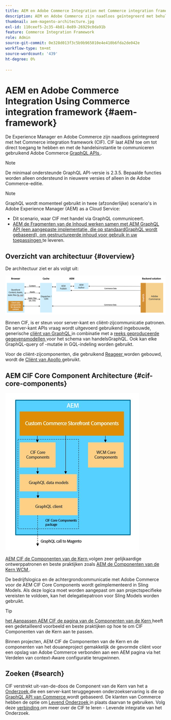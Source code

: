```yaml
---
title: AEM en Adobe Commerce Integration met Commerce integration framework
description: AEM en Adobe Commerce zijn naadloos geïntegreerd met behulp van het Commerce integration framework (CIF). CIF biedt AEM toegang tot een Adobe Commerce-exemplaar en communiceert met Adobe Commerce via GraphQL. Ook kunnen AEM auteurs product- en rubriekkiezers en de productconsole gebruiken om door product- en categoriegegevens te bladeren die op verzoek van Adobe Commerce zijn opgehaald. Bovendien verstrekt CIF een out-of-the-box opslag die handelsprojecten kan versnellen.
thumbnail: aem-magento-architecture.jpg
exl-id: 110ceef5-2c35-4b81-8e89-26929c0da91b
feature: Commerce Integration Framework
role: Admin
source-git-commit: 0e328d013f3c5b9b965010e4e410b6fda2de042e
workflow-type: tm+mt
source-wordcount: '439'
ht-degree: 0%

---
```


# AEM en Adobe Commerce Integration Using Commerce integration framework {#aem-framework}

De Experience Manager en Adobe Commerce zijn naadloos geïntegreerd met het Commerce integration framework (CIF). CIF laat AEM toe om tot direct toegang te hebben en met de handelsinstantie te communiceren gebruikend Adobe Commerce [ GraphQL APIs ](https://devdocs.magento.com/guides/v2.4/graphql/).

>[!NOTE]
>
> De minimaal ondersteunde GraphQL API-versie is 2.3.5. Bepaalde functies worden alleen ondersteund in nieuwere versies of alleen in de Adobe Commerce-editie.

>[!NOTE]
>
>GraphQL wordt momenteel gebruikt in twee (afzonderlijke) scenario&#39;s in Adobe Experience Manager (AEM) as a Cloud Service:
>
>* Dit scenario, waar CIF met handel via GraphQL communiceert.
>* [ AEM de Fragmenten van de Inhoud werken samen met AEM GraphQL API (een aangepaste implementatie, die op standaardGraphQL wordt gebaseerd), om gestructureerde inhoud voor gebruik in uw toepassingen ](/help/headless/graphql-api/content-fragments.md) te leveren.

## Overzicht van architectuur {#overview}

De architectuur ziet er als volgt uit:

![ CIF het Overzicht van de Architectuur ](../assets/AEM_Magento_Architecture.png)

Binnen CIF, is er steun voor server-kant en cliënt-zijcommunicatie patronen.
De server-kant APIs vraag wordt uitgevoerd gebruikend ingebouwde, generische [ cliënt van GraphQL ](https://github.com/adobe/commerce-cif-graphql-client) in combinatie met a [ reeks geproduceerde gegevensmodellen ](https://github.com/adobe/commerce-cif-magento-graphql) voor het schema van handelsGraphQL. Ook kan elke GraphQL-query of -mutatie in GQL-indeling worden gebruikt.

Voor de cliënt-zijcomponenten, die gebruikend [ Reageer ](https://reactjs.org/) worden gebouwd, wordt de [ Cliënt van Apollo ](https://www.apollographql.com/docs/react/) gebruikt.

## AEM CIF Core Component Architecture {#cif-core-components}

![ AEM CIF de Architectuur van de Component van de Kern ](../assets/cif-component-architecture.jpg)

[ AEM CIF de Componenten van de Kern ](https://github.com/adobe/aem-core-cif-components) volgen zeer gelijkaardige ontwerppatronen en beste praktijken zoals [ AEM de Componenten van de Kern WCM ](https://github.com/adobe/aem-core-wcm-components).

De bedrijfslogica en de achtergrondcommunicatie met Adobe Commerce voor de AEM CIF Core Components wordt geïmplementeerd in Sling Models. Als deze logica moet worden aangepast om aan projectspecifieke vereisten te voldoen, kan het delegatiepatroon voor Sling Models worden gebruikt.

>[!TIP]
>
>[ het Aanpassen AEM CIF de pagina van de Componenten van de Kern ](../customizing/customize-cif-components.md) heeft een gedetailleerd voorbeeld en beste praktijken op hoe te om CIF Componenten van de Kern aan te passen.

Binnen projecten, AEM CIF de Componenten van de Kern en de componenten van het douaneproject gemakkelijk de gevormde cliënt voor een opslag van Adobe Commerce verbonden aan een AEM pagina via het Verdelen van context-Aware configuratie terugwinnen.

## Zoeken {#search}

CIF verstrekt uit-van-de-doos de Component van de Kern van het a [ Onderzoek ](https://www.aemcomponents.dev/content/core-components-examples/library/commerce/search.html) die een server-kant teruggegeven onderzoekservaring is die op [ GraphQL API van Commerce ](https://developer.adobe.com/commerce/webapi/graphql/) wordt gebaseerd. De klanten van Commerce hebben de optie om [ Levend Onderzoek ](https://experienceleague.adobe.com/docs/commerce-merchant-services/live-search/guide-overview.html?lang=nl-NL) in plaats daarvan te gebruiken. Volg deze [ verbinding ](/help/commerce-cloud/integrating/live-search-plp.md) om meer over de CIF te leren - Levende integratie van het Onderzoek.

